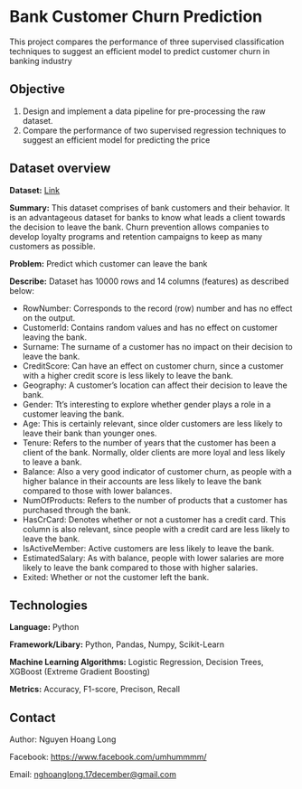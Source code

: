 # Bank Customer Churn Prediction
This project compares the performance of three supervised classification techniques to suggest an efficient model to predict customer churn in banking industry

## Objective
1. Design and implement a data pipeline for pre-processing the raw dataset. 
2. Compare the performance of two supervised regression techniques to suggest an efficient model for predicting the price

## Dataset overview
**Dataset:** [Link](https://www.kaggle.com/datasets/mathchi/churn-for-bank-customers) 

**Summary:** This dataset comprises of bank customers and their behavior. It is an advantageous dataset for banks to know what leads a client towards the decision to leave the bank. Churn prevention allows companies to develop loyalty programs and retention campaigns to keep as many customers as possible.

**Problem:** Predict which customer can leave the bank

**Describe:** Dataset has 10000 rows and 14 columns (features) as described below:
+ RowNumber: Corresponds to the record (row) number and has no effect on the output.
+ CustomerId: Contains random values and has no effect on customer leaving the bank.
+ Surname: The surname of a customer has no impact on their decision to leave the bank.
+ CreditScore: Can have an effect on customer churn, since a customer with a higher credit score is less likely to leave the bank.
+ Geography: A customer’s location can affect their decision to leave the bank.
+ Gender: Tt’s interesting to explore whether gender plays a role in a customer leaving the bank.
+ Age: This is certainly relevant, since older customers are less likely to leave their bank than younger ones.
+ Tenure: Refers to the number of years that the customer has been a client of the bank. Normally, older clients are more loyal and less likely to leave a bank.
+ Balance: Also a very good indicator of customer churn, as people with a higher balance in their accounts are less likely to leave the bank compared to those with lower balances.
+ NumOfProducts: Refers to the number of products that a customer has purchased through the bank.
+ HasCrCard: Denotes whether or not a customer has a credit card. This column is also relevant, since people with a credit card are less likely to leave the bank.
+ IsActiveMember: Active customers are less likely to leave the bank.
+ EstimatedSalary: As with balance, people with lower salaries are more likely to leave the bank compared to those with higher salaries.
+ Exited: Whether or not the customer left the bank.

## Technologies
**Language:** Python

**Framework/Libary:** Python, Pandas, Numpy, Scikit-Learn

**Machine Learning Algorithms:** Logistic Regression, Decision Trees, XGBoost (Extreme Gradient Boosting)

**Metrics:** Accuracy, F1-score, Precison, Recall
## Contact
Author: Nguyen Hoang Long

Facebook: https://www.facebook.com/umhummmm/

Email: nghoanglong.17december@gmail.com
